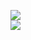 [![](https://img.shields.io/badge/Made%20With-Github%20Spray-lightgrey.svg?style=for-the-badge&logo=github)](https://github.com/Annihil/github-spray#15786)  
[![](https://i.imgur.com/2DrTn0Z.gif)](https://github.com/Annihil/github-spray)